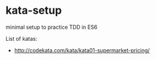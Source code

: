 # kata-setup
minimal setup to practice TDD in ES6

List of katas:
* http://codekata.com/kata/kata01-supermarket-pricing/
